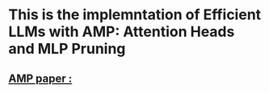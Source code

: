 # This is the implemntation of Efficient LLMs with AMP: Attention Heads and MLP Pruning 

## [AMP paper :](./amp.pdf)
